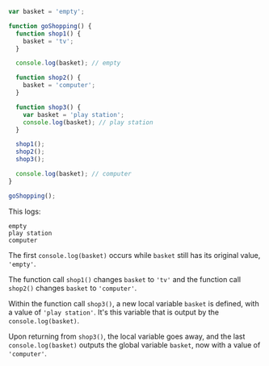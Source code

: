 ```js
var basket = 'empty';

function goShopping() {
  function shop1() {
    basket = 'tv';
  }

  console.log(basket); // empty

  function shop2() {
    basket = 'computer';
  }

  function shop3() {
    var basket = 'play station';
    console.log(basket); // play station
  }

  shop1();
  shop2();
  shop3();

  console.log(basket); // computer
}

goShopping();
```

This logs:

```
empty
play station
computer
```

The first `console.log(basket)` occurs while `basket` still has its original value, `'empty'`.

The function call `shop1()` changes `basket` to `'tv'` and the function call `shop2()` changes `basket` to `'computer'`.

Within the function call `shop3()`, a new local variable `basket` is defined, with a value of `'play station'`. It's this variable that is output by the `console.log(basket)`.

Upon returning from `shop3()`, the local variable goes away, and the last `console.log(basket)` outputs the global variable `basket`, now with a value of `'computer'`.